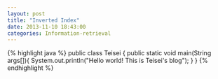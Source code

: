 ```yaml
---
layout: post
title: "Inverted Index"
date: 2013-11-10 18:43:00
categories: Information-retrieval
---
```






{% highlight java %}
public class Teisei {
    public static void main(String args[]){
        System.out.println("Hello world! This is Teisei's blog");
    }
}
{% endhighlight %}
